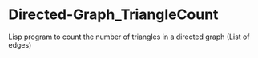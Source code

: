 # Directed-Graph_TriangleCount
Lisp program to count the number of triangles in a directed graph (List of edges)
